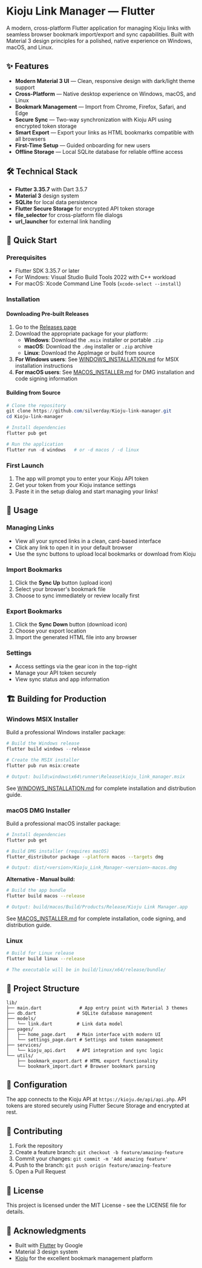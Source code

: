 # Kioju Link Manager — Flutter

A modern, cross-platform Flutter application for managing Kioju links with seamless browser bookmark import/export and sync capabilities. Built with Material 3 design principles for a polished, native experience on Windows, macOS, and Linux.

## ✨ Features

- **Modern Material 3 UI** — Clean, responsive design with dark/light theme support
- **Cross-Platform** — Native desktop experience on Windows, macOS, and Linux
- **Bookmark Management** — Import from Chrome, Firefox, Safari, and Edge
- **Secure Sync** — Two-way synchronization with Kioju API using encrypted token storage
- **Smart Export** — Export your links as HTML bookmarks compatible with all browsers
- **First-Time Setup** — Guided onboarding for new users
- **Offline Storage** — Local SQLite database for reliable offline access

## 🛠 Technical Stack

- **Flutter 3.35.7** with Dart 3.5.7
- **Material 3** design system
- **SQLite** for local data persistence
- **Flutter Secure Storage** for encrypted API token storage
- **file_selector** for cross-platform file dialogs
- **url_launcher** for external link handling

## 🚀 Quick Start

### Prerequisites
- Flutter SDK 3.35.7 or later
- For Windows: Visual Studio Build Tools 2022 with C++ workload
- For macOS: Xcode Command Line Tools (`xcode-select --install`)

### Installation

#### Downloading Pre-built Releases
1. Go to the [Releases page](https://github.com/SilverDay/Kioju-link-manager/releases)
2. Download the appropriate package for your platform:
   - **Windows**: Download the `.msix` installer or portable `.zip`
   - **macOS**: Download the `.dmg` installer or `.zip` archive
   - **Linux**: Download the AppImage or build from source
3. **For Windows users**: See [WINDOWS_INSTALLATION.md](WINDOWS_INSTALLATION.md) for MSIX installation instructions
4. **For macOS users**: See [MACOS_INSTALLER.md](MACOS_INSTALLER.md) for DMG installation and code signing information

#### Building from Source
```powershell
# Clone the repository
git clone https://github.com/silverday/Kioju-link-manager.git
cd Kioju-link-manager

# Install dependencies
flutter pub get

# Run the application
flutter run -d windows   # or -d macos / -d linux
```

### First Launch
1. The app will prompt you to enter your Kioju API token
2. Get your token from your Kioju instance settings
3. Paste it in the setup dialog and start managing your links!

## 📱 Usage

### Managing Links
- View all your synced links in a clean, card-based interface
- Click any link to open it in your default browser
- Use the sync buttons to upload local bookmarks or download from Kioju

### Import Bookmarks
1. Click the **Sync Up** button (upload icon)
2. Select your browser's bookmark file
3. Choose to sync immediately or review locally first

### Export Bookmarks
1. Click the **Sync Down** button (download icon)
2. Choose your export location
3. Import the generated HTML file into any browser

### Settings
- Access settings via the gear icon in the top-right
- Manage your API token securely
- View sync status and app information

## 🏗 Building for Production

### Windows MSIX Installer

Build a professional Windows installer package:

```powershell
# Build the Windows release
flutter build windows --release

# Create the MSIX installer
flutter pub run msix:create

# Output: build\windows\x64\runner\Release\kioju_link_manager.msix
```

See [WINDOWS_INSTALLATION.md](WINDOWS_INSTALLATION.md) for complete installation and distribution guide.

### macOS DMG Installer

Build a professional macOS installer package:

```bash
# Install dependencies
flutter pub get

# Build DMG installer (requires macOS)
flutter_distributor package --platform macos --targets dmg

# Output: dist/<version>/Kioju_Link_Manager-<version>-macos.dmg
```

**Alternative - Manual build:**
```bash
# Build the app bundle
flutter build macos --release

# Output: build/macos/Build/Products/Release/Kioju Link Manager.app
```

See [MACOS_INSTALLER.md](MACOS_INSTALLER.md) for complete installation, code signing, and distribution guide.

### Linux

```bash
# Build for Linux release
flutter build linux --release

# The executable will be in build/linux/x64/release/bundle/
```

## 📁 Project Structure

```
lib/
├── main.dart              # App entry point with Material 3 themes
├── db.dart               # SQLite database management
├── models/
│   └── link.dart         # Link data model
├── pages/
│   ├── home_page.dart    # Main interface with modern UI
│   └── settings_page.dart # Settings and token management
├── services/
│   └── kioju_api.dart    # API integration and sync logic
└── utils/
    ├── bookmark_export.dart # HTML export functionality
    └── bookmark_import.dart # Browser bookmark parsing
```

## 🔧 Configuration

The app connects to the Kioju API at `https://kioju.de/api/api.php`. API tokens are stored securely using Flutter Secure Storage and encrypted at rest.

## 🤝 Contributing

1. Fork the repository
2. Create a feature branch: `git checkout -b feature/amazing-feature`
3. Commit your changes: `git commit -m 'Add amazing feature'`
4. Push to the branch: `git push origin feature/amazing-feature`
5. Open a Pull Request

## 📄 License

This project is licensed under the MIT License - see the LICENSE file for details.

## 🙏 Acknowledgments

- Built with [Flutter](https://flutter.dev/) by Google
- Material 3 design system
- [Kioju](https://kioju.de/) for the excellent bookmark management platform
